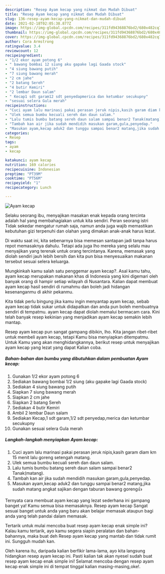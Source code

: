 ```yaml
---
description: "Resep Ayam kecap yang nikmat dan Mudah Dibuat"
title: "Resep Ayam kecap yang nikmat dan Mudah Dibuat"
slug: 136-resep-ayam-kecap-yang-nikmat-dan-mudah-dibuat
date: 2021-02-18T02:05:38.877Z
image: https://img-global.cpcdn.com/recipes/311fd94368876bd2/680x482cq70/ayam-kecap-foto-resep-utama.jpg
thumbnail: https://img-global.cpcdn.com/recipes/311fd94368876bd2/680x482cq70/ayam-kecap-foto-resep-utama.jpg
cover: https://img-global.cpcdn.com/recipes/311fd94368876bd2/680x482cq70/ayam-kecap-foto-resep-utama.jpg
author: Cora Armstrong
ratingvalue: 3.4
reviewcount: 12
recipeingredient:
- "1/2 ekor ayam potong 6"
- " bawang bombai 12 siung aku gapake lagi Gaada stock"
- "4 siung bawang putih"
- "7 siung bawang merah"
- "2 cm jahe"
- "2 batang Sereh"
- "4 butir Kemiri"
- "2 lembar Daun salam"
- " Kecap1 sdt garam12 sdt penyedapmerica dan ketumbar secukupny"
- "sesuai selera Gula merah"
recipeinstructions:
- "Cuci ayam lalu marinasi pakai perasan jeruk nipis,kasih garam diam km 15 menit lalu goreng setengah matang."
- "Ulek semua bumbu kecuali sereh dan daun salam."
- "Lalu tumis bumbu batang sereh daun salam sampai benar2 Tanak(matang)."
- "Tambah kan air jika sudah mendidih masukan garam,gula,penyedap."
- "Masukan ayam,kecap aduk2 dan tunggu sampai benar2 matang,jika sudah matang angkat sajikan dengan taburan bawang goreng👍"
categories:
- Resep
tags:
- ayam
- kecap

katakunci: ayam kecap 
nutrition: 169 calories
recipecuisine: Indonesian
preptime: "PT39M"
cooktime: "PT56M"
recipeyield: "1"
recipecategory: Lunch

---
```



![Ayam kecap](https://img-global.cpcdn.com/recipes/311fd94368876bd2/680x482cq70/ayam-kecap-foto-resep-utama.jpg)

Selaku seorang ibu, menyajikan masakan enak kepada orang tercinta adalah hal yang membahagiakan untuk kita sendiri. Peran seorang istri Tidak sekedar mengatur rumah saja, namun anda juga wajib memastikan kebutuhan gizi terpenuhi dan olahan yang dimakan anak-anak harus lezat.

Di waktu  saat ini, kita sebenarnya bisa memesan santapan jadi tanpa harus repot memasaknya dahulu. Tetapi ada juga lho mereka yang selalu mau menyajikan yang terenak untuk orang tercintanya. Karena, memasak yang diolah sendiri jauh lebih bersih dan kita pun bisa menyesuaikan makanan tersebut sesuai selera keluarga. 



Mungkinkah kamu salah satu penggemar ayam kecap?. Asal kamu tahu, ayam kecap merupakan makanan khas di Indonesia yang kini digemari oleh banyak orang di hampir setiap wilayah di Nusantara. Kalian dapat membuat ayam kecap hasil sendiri di rumahmu dan boleh jadi hidangan kesenanganmu di akhir pekanmu.

Kita tidak perlu bingung jika kamu ingin menyantap ayam kecap, sebab ayam kecap tidak sukar untuk didapatkan dan anda pun boleh membuatnya sendiri di tempatmu. ayam kecap dapat diolah memalui bermacam cara. Kini telah banyak resep kekinian yang menjadikan ayam kecap semakin lebih mantap.

Resep ayam kecap pun sangat gampang dibikin, lho. Kita jangan ribet-ribet untuk membeli ayam kecap, tetapi Kamu bisa menyiapkan ditempatmu. Untuk Kamu yang akan menghidangkannya, berikut resep untuk menyajikan ayam kecap yang lezat yang dapat Kalian coba.

<!--inarticleads1-->

##### Bahan-bahan dan bumbu yang dibutuhkan dalam pembuatan Ayam kecap:

1. Gunakan 1/2 ekor ayam potong 6
1. Sediakan  bawang bombai 1/2 siung (aku gapake lagi Gaada stock)
1. Sediakan 4 siung bawang putih
1. Siapkan 7 siung bawang merah
1. Siapkan 2 cm jahe
1. Siapkan 2 batang Sereh
1. Sediakan 4 butir Kemiri
1. Ambil 2 lembar Daun salam
1. Sediakan  Kecap,1 sdt garam,1/2 sdt penyedap,merica dan ketumbar secukupny
1. Gunakan sesuai selera Gula merah




<!--inarticleads2-->

##### Langkah-langkah menyiapkan Ayam kecap:

1. Cuci ayam lalu marinasi pakai perasan jeruk nipis,kasih garam diam km 15 menit lalu goreng setengah matang.
1. Ulek semua bumbu kecuali sereh dan daun salam.
1. Lalu tumis bumbu batang sereh daun salam sampai benar2 Tanak(matang).
1. Tambah kan air jika sudah mendidih masukan garam,gula,penyedap.
1. Masukan ayam,kecap aduk2 dan tunggu sampai benar2 matang,jika sudah matang angkat sajikan dengan taburan bawang goreng👍




Ternyata cara membuat ayam kecap yang lezat sederhana ini gampang banget ya! Kamu semua bisa memasaknya. Resep ayam kecap Sangat sesuai banget untuk anda yang baru akan belajar memasak ataupun bagi anda yang telah pandai dalam memasak.

Tertarik untuk mulai mencoba buat resep ayam kecap enak simple ini? Kalau kamu tertarik, ayo kamu segera siapin peralatan dan bahan-bahannya, maka buat deh Resep ayam kecap yang mantab dan tidak rumit ini. Sungguh mudah kan. 

Oleh karena itu, daripada kalian berfikir lama-lama, ayo kita langsung hidangkan resep ayam kecap ini. Pasti kalian tak akan nyesel sudah buat resep ayam kecap enak simple ini! Selamat mencoba dengan resep ayam kecap enak simple ini di tempat tinggal kalian masing-masing,oke!.

